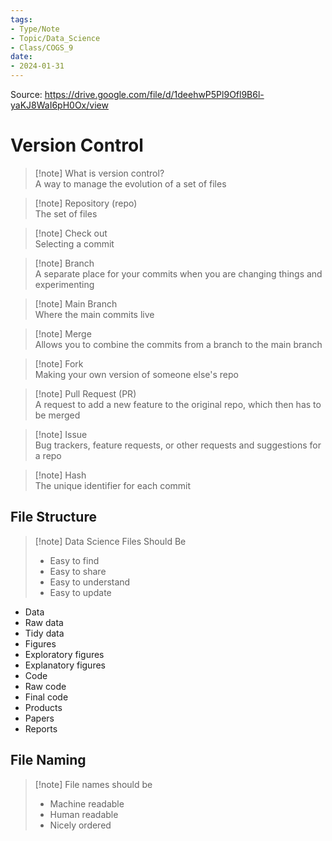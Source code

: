 ```yaml
---
tags:
- Type/Note
- Topic/Data_Science
- Class/COGS_9
date:
- 2024-01-31
---
```

Source: https://drive.google.com/file/d/1deehwP5Pl9Ofl9B6l-yaKJ8WaI6pH0Ox/view  

# Version Control  

> [!note] What is version control?  
> A way to manage the evolution of a set of files  

> [!note] Repository (repo)  
> The set of files  

> [!note] Check out  
> Selecting a commit  

> [!note] Branch  
> A separate place for your commits when you are changing things and experimenting  

> [!note] Main Branch  
> Where the main commits live  

> [!note] Merge  
> Allows you to combine the commits from a branch to the main branch  

> [!note] Fork  
> Making your own version of someone else's repo  

> [!note] Pull Request (PR)  
> A request to add a new feature to the original repo, which then has to be merged  

> [!note] Issue  
> Bug trackers, feature requests, or other requests and suggestions for a repo  

> [!note] Hash  
> The unique identifier for each commit  

## File Structure  

> [!note] Data Science Files Should Be  
> - Easy to find  
> - Easy to share  
> - Easy to understand  
> - Easy to update  

- Data  
- Raw data  
- Tidy data  
- Figures  
- Exploratory figures  
- Explanatory figures  
- Code  
- Raw code  
- Final code  
- Products  
- Papers  
- Reports  

## File Naming  

> [!note] File names should be  
> - Machine readable  
> - Human readable  
> - Nicely ordered  
